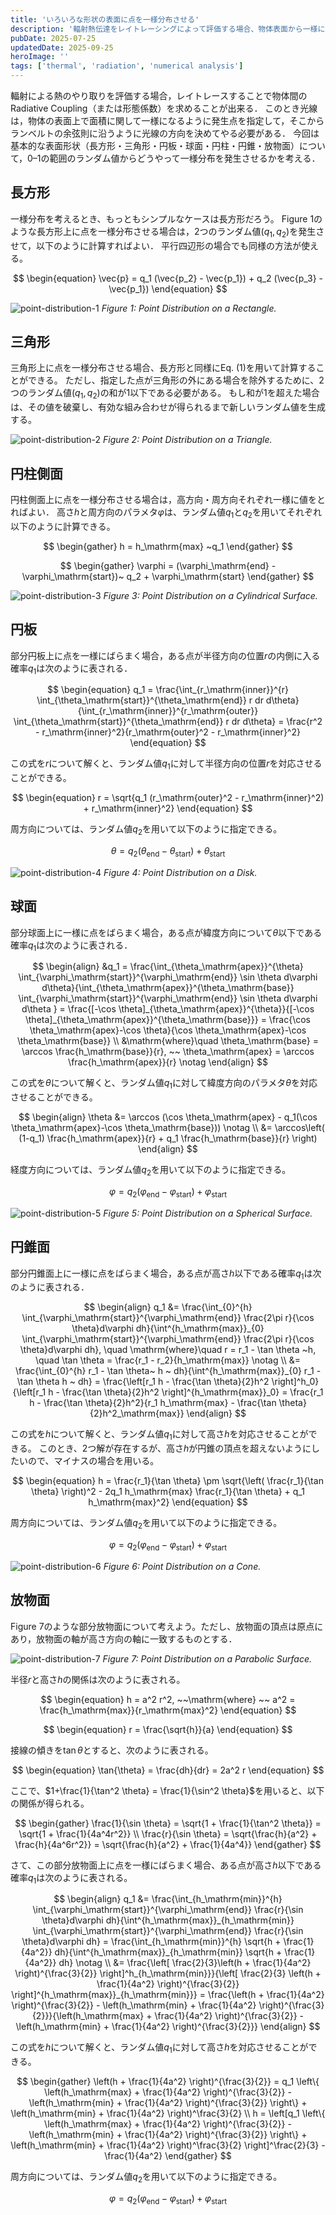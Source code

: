 ```yaml
---
title: 'いろいろな形状の表面に点を一様分布させる'
description: '輻射熱伝達をレイトレーシングによって評価する場合、物体表面から一様に光線を発生させる必要があります。今回は、長方形・三角形・円板・球面・円柱・円錐・放物面などの基本的な表面形状について、0–1の範囲のランダム値からどうやって一様分布を発生させるかを解説します。'
pubDate: 2025-07-25
updatedDate: 2025-09-25
heroImage: ''
tags: ['thermal', 'radiation', 'numerical analysis']
---
```


輻射による熱のやり取りを評価する場合，レイトレースすることで物体間のRadiative Coupling（または形態係数）を求めることが出来る．
このとき光線は，物体の表面上で面積に関して一様になるように発生点を指定して，そこからランベルトの余弦則に沿うように光線の方向を決めてやる必要がある．
今回は基本的な表面形状（長方形・三角形・円板・球面・円柱・円錐・放物面）について，0–1の範囲のランダム値からどうやって一様分布を発生させるかを考える．

## 長方形

一様分布を考えるとき、もっともシンプルなケースは長方形だろう。
Figure 1のような長方形上に点を一様分布させる場合は，2つのランダム値$(q_1, q_2)$を発生させて，以下のように計算すればよい．
平行四辺形の場合でも同様の方法が使える。

$$
\begin{equation}
\vec{p} = q_1 (\vec{p_2} - \vec{p_1}) + q_2 (\vec{p_3} - \vec{p_1})
\end{equation}
$$

![point-distribution-1](../figures/point-distribution-1.svg)
_Figure 1: Point Distribution on a Rectangle._

## 三角形

三角形上に点を一様分布させる場合、長方形と同様にEq. (1)を用いて計算することができる。
ただし、指定した点が三角形の外にある場合を除外するために、2つのランダム値$(q_1, q_2)$の和が1以下である必要がある。
もし和が1を超えた場合は、その値を破棄し、有効な組み合わせが得られるまで新しいランダム値を生成する。

![point-distribution-2](../figures/point-distribution-2.svg)
_Figure 2: Point Distribution on a Triangle._

## 円柱側面

円柱側面上に点を一様分布させる場合は，高方向・周方向それぞれ一様に値をとればよい．
高さ$h$と周方向のパラメタ$\varphi$は、ランダム値$q_1$と$q_2$を用いてそれぞれ以下のように計算できる。

$$
\begin{gather}
h = h_\mathrm{max} ~q_1
\end{gather}
$$

$$
\begin{gather}
\varphi = (\varphi_\mathrm{end} - \varphi_\mathrm{start})~ q_2 + \varphi_\mathrm{start}
\end{gather}
$$

![point-distribution-3](../figures/point-distribution-3.svg)
_Figure 3: Point Distribution on a Cylindrical Surface._

## 円板

部分円板上に点を一様にばらまく場合，ある点が半径方向の位置$r$の内側に入る確率$q_1$は次のように表される．

$$
\begin{equation}
q_1 = \frac{\int_{r_\mathrm{inner}}^{r} \int_{\theta_\mathrm{start}}^{\theta_\mathrm{end}} r dr d\theta}{\int_{r_\mathrm{inner}}^{r_\mathrm{outer}} \int_{\theta_\mathrm{start}}^{\theta_\mathrm{end}} r dr d\theta}
= \frac{r^2 - r_\mathrm{inner}^2}{r_\mathrm{outer}^2 - r_\mathrm{inner}^2}
\end{equation}
$$

この式を$r$について解くと、ランダム値$q_1$に対して半径方向の位置$r$を対応させることができる。

$$
\begin{equation}
r = \sqrt{q_1 (r_\mathrm{outer}^2 - r_\mathrm{inner}^2) + r_\mathrm{inner}^2}
\end{equation}
$$

周方向については、ランダム値$q_2$を用いて以下のように指定できる。

$$
\begin{equation}
\theta = q_2 (\theta_\mathrm{end} - \theta_\mathrm{start}) + \theta_\mathrm{start}
\end{equation}
$$

![point-distribution-4](../figures/point-distribution-4.svg)
_Figure 4: Point Distribution on a Disk._

## 球面

部分球面上に一様に点をばらまく場合，ある点が緯度方向について$\theta$以下である確率$q_1$は次のように表される．

$$
\begin{align}
&q_1 = \frac{\int_{\theta_\mathrm{apex}}^{\theta} \int_{\varphi_\mathrm{start}}^{\varphi_\mathrm{end}} \sin \theta d\varphi d\theta}{\int_{\theta_\mathrm{apex}}^{\theta_\mathrm{base}} \int_{\varphi_\mathrm{start}}^{\varphi_\mathrm{end}} \sin \theta d\varphi d\theta }
= \frac{[-\cos \theta]_{\theta_\mathrm{apex}}^{\theta}}{[-\cos \theta]_{\theta_\mathrm{apex}}^{\theta_\mathrm{base}}}
= \frac{\cos \theta_\mathrm{apex}-\cos \theta}{\cos \theta_\mathrm{apex}-\cos \theta_\mathrm{base}} \\
&\mathrm{where}\quad \theta_\mathrm{base} = \arccos \frac{h_\mathrm{base}}{r}, ~~ \theta_\mathrm{apex} = \arccos \frac{h_\mathrm{apex}}{r} \notag
\end{align}
$$

この式を$\theta$について解くと、ランダム値$q_1$に対して緯度方向のパラメタ$\theta$を対応させることができる。

$$
\begin{align}
\theta &= \arccos (\cos \theta_\mathrm{apex} - q_1(\cos \theta_\mathrm{apex}-\cos \theta_\mathrm{base})) \notag \\
&= \arccos\left( (1-q_1) \frac{h_\mathrm{apex}}{r} + q_1 \frac{h_\mathrm{base}}{r} \right)
\end{align}
$$

経度方向については、ランダム値$q_2$を用いて以下のように指定できる。

$$
\begin{equation}
\varphi = q_2 (\varphi_\mathrm{end} - \varphi_\mathrm{start}) + \varphi_\mathrm{start}
\end{equation}
$$

![point-distribution-5](../figures/point-distribution-5.svg)
_Figure 5: Point Distribution on a Spherical Surface._

## 円錐面

部分円錐面上に一様に点をばらまく場合，ある点が高さ$h$以下である確率$q_1$は次のように表される．

$$
\begin{align}
q_1 &= \frac{\int_{0}^{h} \int_{\varphi_\mathrm{start}}^{\varphi_\mathrm{end}} \frac{2\pi r}{\cos \theta}d\varphi dh}{\int^{h_\mathrm{max}}_{0} \int_{\varphi_\mathrm{start}}^{\varphi_\mathrm{end}} \frac{2\pi r}{\cos \theta}d\varphi dh}, \quad
\mathrm{where}\quad r = r_1 - \tan \theta ~h, \quad \tan \theta = \frac{r_1 - r_2}{h_\mathrm{max}} \notag \\
&= \frac{\int_{0}^{h} r_1 - \tan \theta~ h ~ dh}{\int^{h_\mathrm{max}}_{0} r_1 - \tan \theta h ~ dh}
= \frac{\left[r_1 h - \frac{\tan \theta}{2}h^2 \right]^h_0}{\left[r_1 h - \frac{\tan \theta}{2}h^2 \right]^{h_\mathrm{max}}_0}
= \frac{r_1 h - \frac{\tan \theta}{2}h^2}{r_1 h_\mathrm{max} - \frac{\tan \theta}{2}h^2_\mathrm{max}}
\end{align}
$$

この式を$h$について解くと、ランダム値$q_1$に対して高さ$h$を対応させることができる。
このとき、2つ解が存在するが、高さ$h$が円錐の頂点を超えないようにしたいので、マイナスの場合を用いる。

$$
\begin{equation}
h = \frac{r_1}{\tan \theta} \pm \sqrt{\left( \frac{r_1}{\tan \theta} \right)^2 - 2q_1 h_\mathrm{max} \frac{r_1}{\tan \theta} + q_1 h_\mathrm{max}^2}
\end{equation}
$$

周方向については、ランダム値$q_2$を用いて以下のように指定できる。

$$
\begin{equation}
\varphi = q_2 (\varphi_\mathrm{end} - \varphi_\mathrm{start}) + \varphi_\mathrm{start}
\end{equation}
$$

![point-distribution-6](../figures/point-distribution-6.svg)
_Figure 6: Point Distribution on a Cone._

## 放物面

Figure 7のような部分放物面について考えよう。ただし、放物面の頂点は原点にあり，放物面の軸が高さ方向の軸に一致するものとする．

![point-distribution-7](../figures/point-distribution-7.svg)
_Figure 7: Point Distribution on a Parabolic Surface._

半径$r$と高さ$h$の関係は次のように表される。

$$
\begin{equation}
h = a^2 r^2, ~~\mathrm{where} ~~ a^2 = \frac{h_\mathrm{max}}{r_\mathrm{max}^2}
\end{equation}
$$

$$
\begin{equation}
r = \frac{\sqrt{h}}{a}
\end{equation}
$$

接線の傾きを$\tan\theta$とすると、次のように表される。

$$
\begin{equation}
\tan{\theta} = \frac{dh}{dr} = 2a^2 r
\end{equation}
$$

ここで、$1+\frac{1}{\tan^2 \theta} = \frac{1}{\sin^2 \theta}$を用いると、以下の関係が得られる。

$$
\begin{gather}
\frac{1}{\sin \theta} = \sqrt{1 + \frac{1}{\tan^2 \theta}} = \sqrt{1 + \frac{1}{4a^4r^2}} \\
\frac{r}{\sin \theta} = \sqrt{\frac{h}{a^2} + \frac{h}{4a^6r^2}}
= \sqrt{\frac{h}{a^2} + \frac{1}{4a^4}}
\end{gather}
$$

さて、この部分放物面上に点を一様にばらまく場合、ある点が高さ$h$以下である確率$q_1$は次のように表される。

$$
\begin{align}
q_1 &= \frac{\int_{h_\mathrm{min}}^{h} \int_{\varphi_\mathrm{start}}^{\varphi_\mathrm{end}} \frac{r}{\sin \theta}d\varphi dh}{\int^{h_\mathrm{max}}_{h_\mathrm{min}} \int_{\varphi_\mathrm{start}}^{\varphi_\mathrm{end}} \frac{r}{\sin \theta}d\varphi dh}
= \frac{\int_{h_\mathrm{min}}^{h} \sqrt{h + \frac{1}{4a^2}} dh}{\int^{h_\mathrm{max}}_{h_\mathrm{min}} \sqrt{h + \frac{1}{4a^2}} dh} \notag \\
&= \frac{\left[ \frac{2}{3}\left(h + \frac{1}{4a^2} \right)^{\frac{3}{2}} \right]^h_{h_\mathrm{min}}}{\left[ \frac{2}{3} \left(h + \frac{1}{4a^2} \right)^{\frac{3}{2}} \right]^{h_\mathrm{max}}_{h_\mathrm{min}}}
= \frac{\left(h + \frac{1}{4a^2} \right)^{\frac{3}{2}} - \left(h_\mathrm{min} + \frac{1}{4a^2} \right)^{\frac{3}{2}}}{\left(h_\mathrm{max} + \frac{1}{4a^2} \right)^{\frac{3}{2}} - \left(h_\mathrm{min} + \frac{1}{4a^2} \right)^{\frac{3}{2}}}
\end{align}
$$

この式を$h$について解くと、ランダム値$q_1$に対して高さ$h$を対応させることができる。

$$
\begin{gather}
\left(h + \frac{1}{4a^2} \right)^{\frac{3}{2}} = q_1 \left\{ \left(h_\mathrm{max} + \frac{1}{4a^2} \right)^{\frac{3}{2}} - \left(h_\mathrm{min} + \frac{1}{4a^2} \right)^{\frac{3}{2}} \right\} + \left(h_\mathrm{min} + \frac{1}{4a^2} \right)^\frac{3}{2} \\
h = \left[q_1 \left\{ \left(h_\mathrm{max} + \frac{1}{4a^2} \right)^{\frac{3}{2}} - \left(h_\mathrm{min} + \frac{1}{4a^2} \right)^{\frac{3}{2}} \right\} + \left(h_\mathrm{min} + \frac{1}{4a^2} \right)^\frac{3}{2} \right]^\frac{2}{3} - \frac{1}{4a^2}
\end{gather}
$$

周方向については、ランダム値$q_2$を用いて以下のように指定できる。

$$
\begin{equation}
\varphi = q_2 (\varphi_\mathrm{end} - \varphi_\mathrm{start}) + \varphi_\mathrm{start}
\end{equation}
$$

